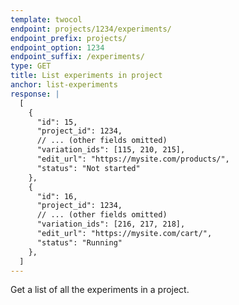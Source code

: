 ```yaml
---
template: twocol
endpoint: projects/1234/experiments/
endpoint_prefix: projects/
endpoint_option: 1234
endpoint_suffix: /experiments/
type: GET
title: List experiments in project
anchor: list-experiments
response: |
  [
    {
      "id": 15,
      "project_id": 1234,
      // ... (other fields omitted)
      "variation_ids": [115, 210, 215],
      "edit_url": "https://mysite.com/products/",
      "status": "Not started"
    },
    {
      "id": 16,
      "project_id": 1234,
      // ... (other fields omitted)
      "variation_ids": [216, 217, 218],
      "edit_url": "https://mysite.com/cart/",
      "status": "Running"
    },
  ]
---
```

Get a list of all the experiments in a project.
